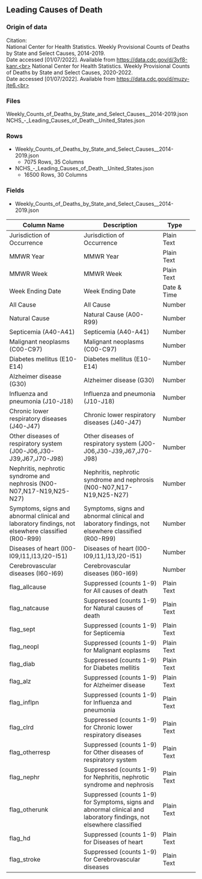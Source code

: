 ## Leading Causes of Death

### Origin of data

Citation:<br>
National Center for Health Statistics. Weekly Provisional Counts of Deaths by State and Select Causes, 2014-2019.<br>
Date accessed [01/07/2022]. Available from https://data.cdc.gov/d/3yf8-kanr.<br>
National Center for Health Statistics. Weekly Provisional Counts of Deaths by State and Select Causes, 2020-2022.<br> 
Date accessed [01/07/2022]. Available from https://data.cdc.gov/d/muzy-jte6.<br>


### Files
Weekly_Counts_of_Deaths_by_State_and_Select_Causes__2014-2019.json<br>
NCHS_-_Leading_Causes_of_Death__United_States.json<br>

### Rows
* Weekly_Counts_of_Deaths_by_State_and_Select_Causes__2014-2019.json
   * 7075 Rows, 35 Columns
* NCHS_-_Leading_Causes_of_Death__United_States.json
   * 16500 Rows, 30 Columns  

### Fields

* Weekly_Counts_of_Deaths_by_State_and_Select_Causes__2014-2019.json

<table><thead><tr><th scope="col">Column Name</th><th scope="col">Description</th><th scope="col">Type</th></tr></thead><tbody><tr data-column="jurisdiction_of_occurrence" aria-expanded="false" aria-haspopup="true" role="link" tabindex="0"><td scope="row">Jurisdiction of Occurrence</td><td><div><span>Jurisdiction of Occurrence</span></div></td><td><div><span aria-hidden="true"></span><span data-name="text">Plain Text</span></div></td><td><span></span></td></tr><tr data-column="mmwryear" aria-expanded="false" aria-haspopup="true" role="link" tabindex="0"><td scope="row">MMWR Year</td><td><div><span>MMWR Year</span></div></td><td><div><span aria-hidden="true"></span><span data-name="text">Plain Text</span></div></td><td><span></span></td></tr><tr data-column="mmwrweek" aria-expanded="false" aria-haspopup="true" role="link" tabindex="0"><td scope="row">MMWR Week</td><td><div><span>MMWR Week</span></div></td><td><div><span aria-hidden="true"></span><span data-name="text">Plain Text</span></div></td><td><span></span></td></tr><tr data-column="weekendingdate" aria-expanded="false" aria-haspopup="true" role="link" tabindex="0"><td scope="row">Week Ending Date</td><td><div><span>Week Ending Date</span></div></td><td><div><span aria-hidden="true"></span><span data-name="calendar_date">Date &amp; Time</span></div></td><td><span></span></td></tr><tr data-column="allcause" aria-expanded="false" aria-haspopup="true" role="link" tabindex="0"><td scope="row">All Cause</td><td><div><span>All Cause</span></div></td><td><div><span aria-hidden="true"></span><span data-name="number">Number</span></div></td><td><span></span></td></tr><tr data-column="naturalcause" aria-expanded="false" aria-haspopup="true" role="link" tabindex="0"><td scope="row">Natural Cause</td><td><div><span>Natural Cause (A00-R99)</span></div></td><td><div><span aria-hidden="true"></span><span data-name="number">Number</span></div></td><td><span></span></td></tr><tr data-column="septicemia_a40_a41" aria-expanded="false" aria-haspopup="true" role="link" tabindex="0"><td scope="row">Septicemia (A40-A41)</td><td><div><span>Septicemia (A40-A41)</span></div></td><td><div><span aria-hidden="true"></span><span data-name="number">Number</span></div></td><td><span></span></td></tr><tr data-column="malignant_neoplasms_c00_c97" aria-expanded="false" aria-haspopup="true" role="link" tabindex="0"><td scope="row">Malignant neoplasms (C00-C97)</td><td><div><span>Malignant neoplasms (C00-C97)</span></div></td><td><div><span aria-hidden="true"></span><span data-name="number">Number</span></div></td><td><span></span></td></tr><tr data-column="diabetes_mellitus_e10_e14" aria-expanded="false" aria-haspopup="true" role="link" tabindex="0"><td scope="row">Diabetes mellitus (E10-E14)</td><td><div><span>Diabetes mellitus (E10-E14)</span></div></td><td><div><span aria-hidden="true"></span><span data-name="number">Number</span></div></td><td><span></span></td></tr><tr data-column="alzheimer_disease_g30" aria-expanded="false" aria-haspopup="true" role="link" tabindex="0"><td scope="row">Alzheimer disease (G30)</td><td><div><span>Alzheimer disease (G30)</span></div></td><td><div><span aria-hidden="true"></span><span data-name="number">Number</span></div></td><td><span></span></td></tr><tr data-column="influenza_and_pneumonia_j10" aria-expanded="false" aria-haspopup="true" role="link" tabindex="0"><td scope="row">Influenza and pneumonia (J10-J18)</td><td><div><span>Influenza and pneumonia (J10-J18)</span></div></td><td><div><span aria-hidden="true"></span><span data-name="number">Number</span></div></td><td><span></span></td></tr><tr data-column="chronic_lower_respiratory" aria-expanded="false" aria-haspopup="true" role="link" tabindex="0"><td scope="row">Chronic lower respiratory diseases (J40-J47)</td><td><div><span>Chronic lower respiratory diseases (J40-J47)</span></div></td><td><div><span aria-hidden="true"></span><span data-name="number">Number</span></div></td><td><span></span></td></tr><tr data-column="other_diseases_of_respiratory" aria-expanded="false" aria-haspopup="true" role="link" tabindex="0"><td scope="row">Other diseases of respiratory system (J00-J06,J30-J39,J67,J70-J98)</td><td><div><span>Other diseases of respiratory system (J00-J06,J30-J39,J67,J70-J98)</span></div></td><td><div><span aria-hidden="true"></span><span data-name="number">Number</span></div></td><td><span></span></td></tr><tr data-column="nephritis_nephrotic_syndrome" aria-expanded="false" aria-haspopup="true" role="link" tabindex="0"><td scope="row">Nephritis, nephrotic syndrome and nephrosis (N00-N07,N17-N19,N25-N27)</td><td><div><span>Nephritis, nephrotic syndrome and nephrosis (N00-N07,N17-N19,N25-N27)</span></div></td><td><div><span aria-hidden="true"></span><span data-name="number">Number</span></div></td><td><span></span></td></tr><tr data-column="symptoms_signs_and_abnormal" aria-expanded="false" aria-haspopup="true" role="link" tabindex="0"><td scope="row">Symptoms, signs and abnormal clinical and laboratory findings, not elsewhere classified (R00-R99)</td><td><div><span>Symptoms, signs and abnormal clinical and laboratory findings, not elsewhere classified (R00-R99)</span></div></td><td><div><span aria-hidden="true"></span><span data-name="number">Number</span></div></td><td><span></span></td></tr><tr data-column="diseases_of_heart_i00_i09" aria-expanded="false" aria-haspopup="true" role="link" tabindex="0"><td scope="row">Diseases of heart (I00-I09,I11,I13,I20-I51)</td><td><div><span>Diseases of heart (I00-I09,I11,I13,I20-I51)</span></div></td><td><div><span aria-hidden="true"></span><span data-name="number">Number</span></div></td><td><span></span></td></tr><tr data-column="cerebrovascular_diseases" aria-expanded="false" aria-haspopup="true" role="link" tabindex="0"><td scope="row">Cerebrovascular diseases (I60-I69)</td><td><div><span>Cerebrovascular diseases (I60-I69)</span></div></td><td><div><span aria-hidden="true"></span><span data-name="number">Number</span></div></td><td><span></span></td></tr><tr data-column="flag_allcause" aria-expanded="false" aria-haspopup="true" role="link" tabindex="0"><td scope="row">flag_allcause</td><td><div><span>Suppressed (counts 1-9) for All causes of death</span></div></td><td><div><span aria-hidden="true"></span><span data-name="text">Plain Text</span></div></td><td><span></span></td></tr><tr data-column="flag_natcause" aria-expanded="false" aria-haspopup="true" role="link" tabindex="0"><td scope="row">flag_natcause</td><td><div><span>Suppressed (counts 1-9) for Natural causes of death</span></div></td><td><div><span aria-hidden="true"></span><span data-name="text">Plain Text</span></div></td><td><span></span></td></tr><tr data-column="flag_sept" aria-expanded="false" aria-haspopup="true" role="link" tabindex="0"><td scope="row">flag_sept</td><td><div><span>Suppressed (counts 1-9) for Septicemia</span></div></td><td><div><span aria-hidden="true"></span><span data-name="text">Plain Text</span></div></td><td><span></span></td></tr><tr data-column="flag_neopl" aria-expanded="false" aria-haspopup="true" role="link" tabindex="0"><td scope="row">flag_neopl</td><td><div><span>Suppressed (counts 1-9) for Malignant eoplasms</span></div></td><td><div><span aria-hidden="true"></span><span data-name="text">Plain Text</span></div></td><td><span></span></td></tr><tr data-column="flag_diab" aria-expanded="false" aria-haspopup="true" role="link" tabindex="0"><td scope="row">flag_diab</td><td><div><span>Suppressed (counts 1-9) for Diabetes mellitis</span></div></td><td><div><span aria-hidden="true"></span><span data-name="text">Plain Text</span></div></td><td><span></span></td></tr><tr data-column="flag_alz" aria-expanded="false" aria-haspopup="true" role="link" tabindex="0"><td scope="row">flag_alz</td><td><div><span>Suppressed (counts 1-9) for Alzheimer disease</span></div></td><td><div><span aria-hidden="true"></span><span data-name="text">Plain Text</span></div></td><td><span></span></td></tr><tr data-column="flag_inflpn" aria-expanded="false" aria-haspopup="true" role="link" tabindex="0"><td scope="row">flag_inflpn</td><td><div><span>Suppressed (counts 1-9) for Influenza and pneumonia</span></div></td><td><div><span aria-hidden="true"></span><span data-name="text">Plain Text</span></div></td><td><span></span></td></tr><tr data-column="flag_clrd" aria-expanded="false" aria-haspopup="true" role="link" tabindex="0"><td scope="row">flag_clrd</td><td><div><span>Suppressed (counts 1-9) for Chronic lower respiratory diseases</span></div></td><td><div><span aria-hidden="true"></span><span data-name="text">Plain Text</span></div></td><td><span></span></td></tr><tr data-column="flag_otherresp" aria-expanded="false" aria-haspopup="true" role="link" tabindex="0"><td scope="row">flag_otherresp</td><td><div><span>Suppressed (counts 1-9) for Other diseases of respiratory system</span></div></td><td><div><span aria-hidden="true"></span><span data-name="text">Plain Text</span></div></td><td><span></span></td></tr><tr data-column="flag_nephr" aria-expanded="false" aria-haspopup="true" role="link" tabindex="0"><td scope="row">flag_nephr</td><td><div><span>Suppressed (counts 1-9) for Nephritis, nephrotic syndrome and nephrosis</span></div></td><td><div><span aria-hidden="true"></span><span data-name="text">Plain Text</span></div></td><td><span></span></td></tr><tr data-column="flag_otherunk" aria-expanded="false" aria-haspopup="true" role="link" tabindex="0"><td scope="row">flag_otherunk</td><td><div><span>Suppressed (counts 1-9) for Symptoms, signs and abnormal clinical and laboratory findings, not elsewhere classified</span></div></td><td><div><span aria-hidden="true"></span><span data-name="text">Plain Text</span></div></td><td><span></span></td></tr><tr data-column="flag_hd" aria-expanded="false" aria-haspopup="true" role="link" tabindex="0"><td scope="row">flag_hd</td><td><div><span>Suppressed (counts 1-9) for Diseases of heart</span></div></td><td><div><span aria-hidden="true"></span><span data-name="text">Plain Text</span></div></td><td><span></span></td></tr><tr data-column="flag_stroke" aria-expanded="false" aria-haspopup="true" role="link" tabindex="0"><td scope="row">flag_stroke</td><td><div><span>Suppressed (counts 1-9) for Cerebrovascular diseases</span></div></td><td><div><span aria-hidden="true"></span><span data-name="text">Plain Text</span></div></td><td><span></span></td></tr></tbody></table>

